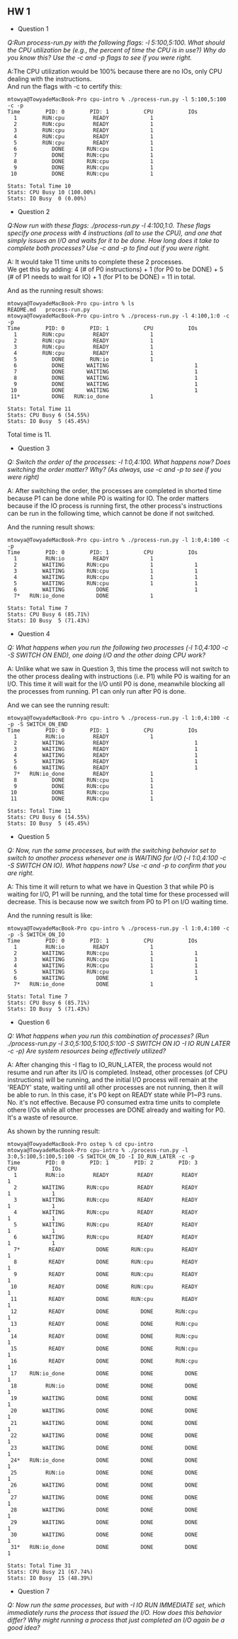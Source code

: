## HW 1

* Question 1

*Q:Run process-run.py with the following flags: -l 5:100,5:100.
What should the CPU utilization be 
(e.g., the percent of time the CPU is in use?) 
Why do you know this? Use the -c and -p flags to see if you were right.*

A:The CPU utilization would be 100% because there are no IOs, only CPU dealing with the instructions.  
And run the flags with -c to certify this:

```
mtowya@TowyadeMacBook-Pro cpu-intro % ./process-run.py -l 5:100,5:100 -c -p
Time        PID: 0        PID: 1           CPU           IOs
  1        RUN:cpu         READY             1          
  2        RUN:cpu         READY             1          
  3        RUN:cpu         READY             1          
  4        RUN:cpu         READY             1          
  5        RUN:cpu         READY             1          
  6           DONE       RUN:cpu             1          
  7           DONE       RUN:cpu             1          
  8           DONE       RUN:cpu             1          
  9           DONE       RUN:cpu             1          
 10           DONE       RUN:cpu             1          

Stats: Total Time 10
Stats: CPU Busy 10 (100.00%)
Stats: IO Busy  0 (0.00%)
```

* Question 2

*Q:Now run with these flags: ./process-run.py -l 4:100,1:0.
These flags specify one process with 4 instructions (all to use the
CPU), and one that simply issues an I/O and waits for it to be done.
How long does it take to complete both processes? Use -c and -p
to find out if you were right.*

A: It would take 11 time units to complete these 2 processes.  
We get this by adding: 4 (# of P0 instructions) + 1 (for P0 to be DONE) + 5 (# of P1 needs to wait for IO) + 1 (for P1 to be DONE) = 11 in total.  

And as the running result shows:

```
mtowya@TowyadeMacBook-Pro cpu-intro % ls
README.md	process-run.py
mtowya@TowyadeMacBook-Pro cpu-intro % ./process-run.py -l 4:100,1:0 -c -p
Time        PID: 0        PID: 1           CPU           IOs
  1        RUN:cpu         READY             1          
  2        RUN:cpu         READY             1          
  3        RUN:cpu         READY             1          
  4        RUN:cpu         READY             1          
  5           DONE        RUN:io             1          
  6           DONE       WAITING                           1
  7           DONE       WAITING                           1
  8           DONE       WAITING                           1
  9           DONE       WAITING                           1
 10           DONE       WAITING                           1
 11*          DONE   RUN:io_done             1          

Stats: Total Time 11
Stats: CPU Busy 6 (54.55%)
Stats: IO Busy  5 (45.45%)
```

Total time is 11.

* Question 3

*Q: Switch the order of the processes: -l 1:0,4:100. What happens
now? Does switching the order matter? Why? (As always, use -c
and -p to see if you were right)*

A: After switching the order, the processes are completed in shorted time because P1 can be done while P0 is waiting for IO. The order matters because if the IO process is running first, the other process's instructions can be run in the following time, which cannot be done if not switched.  

And the running result shows:
```
mtowya@TowyadeMacBook-Pro cpu-intro % ./process-run.py -l 1:0,4:100 -c -p
Time        PID: 0        PID: 1           CPU           IOs
  1         RUN:io         READY             1          
  2        WAITING       RUN:cpu             1             1
  3        WAITING       RUN:cpu             1             1
  4        WAITING       RUN:cpu             1             1
  5        WAITING       RUN:cpu             1             1
  6        WAITING          DONE                           1
  7*   RUN:io_done          DONE             1          

Stats: Total Time 7
Stats: CPU Busy 6 (85.71%)
Stats: IO Busy  5 (71.43%)
```

* Question 4

*Q: What happens when you run the following two processes (-l 1:0,4:100
-c -S SWITCH ON END), one doing I/O and the other doing CPU
work?*

A: Unlike what we saw in Question 3, this time the process will not switch to the other process dealing with instructions (i.e. P1) while P0 is waiting for an I/O. This time it will wait for the I/O until P0 is done, meanwhile blocking all the processes from running. P1 can only run after P0 is done.  

And we can see the running result:
```
mtowya@TowyadeMacBook-Pro cpu-intro % ./process-run.py -l 1:0,4:100 -c -p -S SWITCH_ON_END
Time        PID: 0        PID: 1           CPU           IOs
  1         RUN:io         READY             1          
  2        WAITING         READY                           1
  3        WAITING         READY                           1
  4        WAITING         READY                           1
  5        WAITING         READY                           1
  6        WAITING         READY                           1
  7*   RUN:io_done         READY             1          
  8           DONE       RUN:cpu             1          
  9           DONE       RUN:cpu             1          
 10           DONE       RUN:cpu             1          
 11           DONE       RUN:cpu             1          

Stats: Total Time 11
Stats: CPU Busy 6 (54.55%)
Stats: IO Busy  5 (45.45%)
```

* Question 5

*Q: Now, run the same processes, but with the switching behavior set
to switch to another process whenever one is WAITING for I/O (-l
1:0,4:100 -c -S SWITCH ON IO). What happens now? Use -c
and -p to confirm that you are right.*

A: This time it will return to what we have in Question 3 that while P0 is waiting for I/O, P1 will be running, and the total time for these processed will decrease. This is because now we switch from P0 to P1 on I/O waiting time.  

And the running result is like:
```
mtowya@TowyadeMacBook-Pro cpu-intro % ./process-run.py -l 1:0,4:100 -c -p -S SWITCH_ON_IO
Time        PID: 0        PID: 1           CPU           IOs
  1         RUN:io         READY             1          
  2        WAITING       RUN:cpu             1             1
  3        WAITING       RUN:cpu             1             1
  4        WAITING       RUN:cpu             1             1
  5        WAITING       RUN:cpu             1             1
  6        WAITING          DONE                           1
  7*   RUN:io_done          DONE             1          

Stats: Total Time 7
Stats: CPU Busy 6 (85.71%)
Stats: IO Busy  5 (71.43%)
```

* Question 6

*Q: What happens when you
run this combination of processes? (Run ./process-run.py -l
3:0,5:100,5:100,5:100 -S SWITCH ON IO -I IO RUN LATER
-c -p) Are system resources being effectively utilized?*

A: After changing this -I flag to IO_RUN_LATER, the process would not resume and run after its I/O is completed. Instead, other processes (of CPU instructions) will be running, and the initial I/O process will remain at the 'READY' state, waiting until all other processes are not running, then it will be able to run. In this case, it's P0 kept on READY state while P1~P3 runs.<br>
No. it's not effective. Because P0 consumed extra time units to complete othere I/Os while all other processes are DONE already and waiting for P0. It's a waste of resource.

As shown by the running result:

```
mtowya@TowyadeMacBook-Pro ostep % cd cpu-intro
mtowya@TowyadeMacBook-Pro cpu-intro % ./process-run.py -l 3:0,5:100,5:100,5:100 -S SWITCH_ON_IO -I IO_RUN_LATER -c -p
Time        PID: 0        PID: 1        PID: 2        PID: 3           CPU           IOs
  1         RUN:io         READY         READY         READY             1          
  2        WAITING       RUN:cpu         READY         READY             1             1
  3        WAITING       RUN:cpu         READY         READY             1             1
  4        WAITING       RUN:cpu         READY         READY             1             1
  5        WAITING       RUN:cpu         READY         READY             1             1
  6        WAITING       RUN:cpu         READY         READY             1             1
  7*         READY          DONE       RUN:cpu         READY             1          
  8          READY          DONE       RUN:cpu         READY             1          
  9          READY          DONE       RUN:cpu         READY             1          
 10          READY          DONE       RUN:cpu         READY             1          
 11          READY          DONE       RUN:cpu         READY             1          
 12          READY          DONE          DONE       RUN:cpu             1          
 13          READY          DONE          DONE       RUN:cpu             1          
 14          READY          DONE          DONE       RUN:cpu             1          
 15          READY          DONE          DONE       RUN:cpu             1          
 16          READY          DONE          DONE       RUN:cpu             1          
 17    RUN:io_done          DONE          DONE          DONE             1          
 18         RUN:io          DONE          DONE          DONE             1          
 19        WAITING          DONE          DONE          DONE                           1
 20        WAITING          DONE          DONE          DONE                           1
 21        WAITING          DONE          DONE          DONE                           1
 22        WAITING          DONE          DONE          DONE                           1
 23        WAITING          DONE          DONE          DONE                           1
 24*   RUN:io_done          DONE          DONE          DONE             1          
 25         RUN:io          DONE          DONE          DONE             1          
 26        WAITING          DONE          DONE          DONE                           1
 27        WAITING          DONE          DONE          DONE                           1
 28        WAITING          DONE          DONE          DONE                           1
 29        WAITING          DONE          DONE          DONE                           1
 30        WAITING          DONE          DONE          DONE                           1
 31*   RUN:io_done          DONE          DONE          DONE             1          

Stats: Total Time 31
Stats: CPU Busy 21 (67.74%)
Stats: IO Busy  15 (48.39%)
```

* Question 7

*Q: Now run the same processes, but with -I IO RUN IMMEDIATE set,
which immediately runs the process that issued the I/O. How does
this behavior differ? Why might running a process that just completed an I/O again be a good idea?*